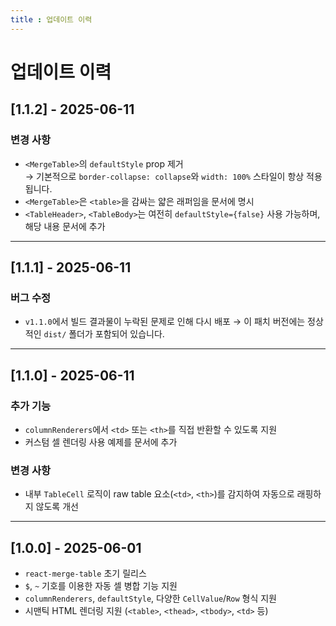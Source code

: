 ```yaml
---
title : 업데이트 이력
---
```


# 업데이트 이력

## \[1.1.2] - 2025-06-11

### 변경 사항

* `<MergeTable>`의 `defaultStyle` prop 제거 <br/>
  → 기본적으로 `border-collapse: collapse`와 `width: 100%` 스타일이 항상 적용됩니다.
* `<MergeTable>`은 `<table>`을 감싸는 얇은 래퍼임을 문서에 명시
* `<TableHeader>`, `<TableBody>`는 여전히 `defaultStyle={false}` 사용 가능하며, 해당 내용 문서에 추가

---

## \[1.1.1] - 2025-06-11

### 버그 수정

* `v1.1.0`에서 빌드 결과물이 누락된 문제로 인해 다시 배포
  → 이 패치 버전에는 정상적인 `dist/` 폴더가 포함되어 있습니다.

---

## \[1.1.0] - 2025-06-11

### 추가 기능

* `columnRenderers`에서 `<td>` 또는 `<th>`를 직접 반환할 수 있도록 지원
* 커스텀 셀 렌더링 사용 예제를 문서에 추가

### 변경 사항

* 내부 `TableCell` 로직이 raw table 요소(`<td>`, `<th>`)를 감지하여 자동으로 래핑하지 않도록 개선

---

## \[1.0.0] - 2025-06-01

* `react-merge-table` 초기 릴리스
* `$`, `~` 기호를 이용한 자동 셀 병합 기능 지원
* `columnRenderers`, `defaultStyle`, 다양한 `CellValue`/`Row` 형식 지원
* 시맨틱 HTML 렌더링 지원 (`<table>`, `<thead>`, `<tbody>`, `<td>` 등)
